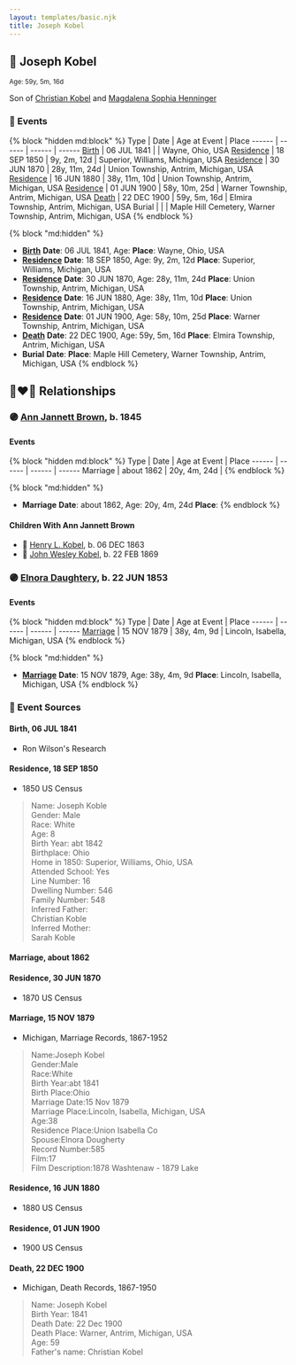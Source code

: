 ```yaml
---
layout: templates/basic.njk
title: Joseph Kobel
---
```

## 🔵 Joseph Kobel
<small>Age: 59y, 5m, 16d</small>

Son of [Christian Kobel](/people/1/17423128) and [Magdalena Sophia Henninger](/people/6/64241610)

### 📆 Events

{% block "hidden md:block" %}
Type | Date | Age at Event | Place
------ | ------ | ------ | ------
[Birth](#event-event-2) | 06 JUL 1841 |  | Wayne, Ohio, USA
[Residence](#event-event-0) | 18 SEP 1850 | 9y, 2m, 12d | Superior, Williams, Michigan, USA
[Residence](#event-event-1) | 30 JUN 1870 | 28y, 11m, 24d | Union Township, Antrim, Michigan, USA
[Residence](#event-event-2) | 16 JUN 1880 | 38y, 11m, 10d | Union Township, Antrim, Michigan, USA
[Residence](#event-event-3) | 01 JUN 1900 | 58y, 10m, 25d | Warner Township, Antrim, Michigan, USA
[Death](#event-event-7) | 22 DEC 1900 | 59y, 5m, 16d | Elmira Township, Antrim, Michigan, USA
Burial |  |  | Maple Hill Cemetery, Warner Township, Antrim, Michigan, USA
{% endblock %}

{% block "md:hidden" %}
- **[Birth](#event-event-2)**
**Date**: 06 JUL 1841, Age:
**Place**: Wayne, Ohio, USA
- **[Residence](#event-event-0)**
**Date**: 18 SEP 1850, Age: 9y, 2m, 12d
**Place**: Superior, Williams, Michigan, USA
- **[Residence](#event-event-1)**
**Date**: 30 JUN 1870, Age: 28y, 11m, 24d
**Place**: Union Township, Antrim, Michigan, USA
- **[Residence](#event-event-2)**
**Date**: 16 JUN 1880, Age: 38y, 11m, 10d
**Place**: Union Township, Antrim, Michigan, USA
- **[Residence](#event-event-3)**
**Date**: 01 JUN 1900, Age: 58y, 10m, 25d
**Place**: Warner Township, Antrim, Michigan, USA
- **[Death](#event-event-7)**
**Date**: 22 DEC 1900, Age: 59y, 5m, 16d
**Place**: Elmira Township, Antrim, Michigan, USA
- **Burial**
**Date**:
**Place**: Maple Hill Cemetery, Warner Township, Antrim, Michigan, USA
{% endblock %}

## 👩‍❤️‍👨 Relationships

### 🟣 [Ann Jannett Brown](/people/2/25015094), b. 1845

#### Events

{% block "hidden md:block" %}
Type | Date | Age at Event | Place
------ | ------ | ------ | ------
Marriage | about 1862 | 20y, 4m, 24d |
{% endblock %}

{% block "md:hidden" %}
- **Marriage**
**Date**: about 1862, Age: 20y, 4m, 24d
**Place**:
{% endblock %}

#### Children With Ann Jannett Brown
* 🔵 [Henry L. Kobel](/people/6/66319774), b. 06 DEC 1863
* 🔵 [John Wesley Kobel](/people/2/24649136), b. 22 FEB 1869
### 🟣 [Elnora Daughtery](/people/9/92071632), b. 22 JUN 1853

#### Events

{% block "hidden md:block" %}
Type | Date | Age at Event | Place
------ | ------ | ------ | ------
[Marriage](#event-family-1-event-0) | 15 NOV 1879 | 38y, 4m, 9d | Lincoln, Isabella, Michigan, USA
{% endblock %}

{% block "md:hidden" %}
- **[Marriage](#event-family-1-event-0)**
**Date**: 15 NOV 1879, Age: 38y, 4m, 9d
**Place**: Lincoln, Isabella, Michigan, USA
{% endblock %}

### 📰 Event Sources

#### <a id="event-event-2"></a> Birth, 06 JUL 1841
* Ron Wilson's Research

#### <a id="event-event-0"></a> Residence, 18 SEP 1850
* 1850 US Census
>   
  > Name: Joseph Koble  
  > Gender: Male  
  > Race: White  
  > Age: 8  
  > Birth Year: abt 1842  
  > Birthplace: Ohio  
  > Home in 1850: Superior, Williams, Ohio, USA  
  > Attended School: Yes  
  > Line Number: 16  
  > Dwelling Number: 546  
  > Family Number: 548  
  > Inferred Father:   
  > Christian Koble  
  > Inferred Mother:   
  > Sarah Koble

#### <a id="event-family-0-event-0"></a> Marriage, about 1862

#### <a id="event-event-1"></a> Residence, 30 JUN 1870
* 1870 US Census

#### <a id="event-family-1-event-0"></a> Marriage, 15 NOV 1879
* Michigan, Marriage Records, 1867-1952
>   
  > Name:Joseph Kobel  
  > Gender:Male  
  > Race:White  
  > Birth Year:abt 1841  
  > Birth Place:Ohio  
  > Marriage Date:15 Nov 1879  
  > Marriage Place:Lincoln, Isabella, Michigan, USA  
  > Age:38  
  > Residence Place:Union Isabella Co  
  > Spouse:Elnora Dougherty  
  > Record Number:585  
  > Film:17  
  > Film Description:1878 Washtenaw - 1879 Lake

#### <a id="event-event-2"></a> Residence, 16 JUN 1880
* 1880 US Census

#### <a id="event-event-3"></a> Residence, 01 JUN 1900
* 1900 US Census
#### <a id="event-event-7"></a> Death, 22 DEC 1900
* Michigan, Death Records, 1867-1950
>   
  > Name: Joseph Kobel  
  > Birth Year: 1841  
  > Death Date: 22 Dec 1900  
  > Death Place: Warner, Antrim, Michigan, USA  
  > Age: 59  
  > Father's name: Christian Kobel
